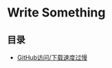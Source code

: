 # Write Something

## 目录

* [GitHub访问/下载速度过慢](https://maxwell-l.github.io/WriteSomething/posts/tooSlow)
